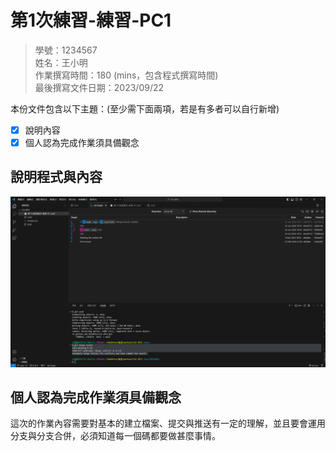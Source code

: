 # 第1次練習-練習-PC1
>
>學號：1234567
><br />
>姓名：王小明
><br />
>作業撰寫時間：180 (mins，包含程式撰寫時間)
><br />
>最後撰寫文件日期：2023/09/22
>

本份文件包含以下主題：(至少需下面兩項，若是有多者可以自行新增)
- [x] 說明內容
- [x] 個人認為完成作業須具備觀念

## 說明程式與內容

![alt text](image.png)

## 個人認為完成作業須具備觀念

這次的作業內容需要對基本的建立檔案、提交與推送有一定的理解，並且要會運用分支與分支合併，必須知道每一個碼都要做甚麼事情。